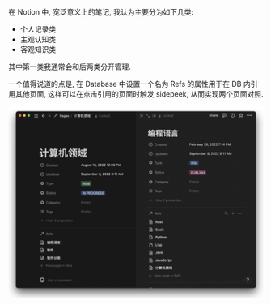 在 Notion 中, 宽泛意义上的笔记, 我认为主要分为如下几类:
- 个人记录类
- 主观认知类
- 客观知识类

其中第一类我通常会和后两类分开管理.

一个值得说道的点是, 在 Database 中设置一个名为 Refs 的属性用于在 DB 内引用其他页面, 这样可以在点击引用的页面时触发 sidepeek, 从而实现两个页面对照.

![](../../resources/attachments/Notion%20笔记管理-20220928-1.png)